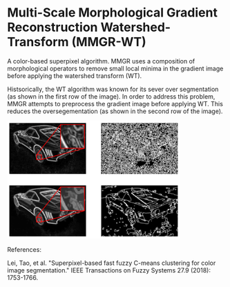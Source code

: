 # Multi-Scale Morphological Gradient Reconstruction Watershed-Transform (MMGR-WT)
A color-based superpixel algorithm. MMGR uses a composition of morphological operators to remove small local minima in the gradient image before applying the watershed transform (WT).

Histsorically, the WT algorithm was known for its sever over segmentation (as shown in the first row of the image). In order to address this problem, MMGR attempts to preprocess the gradient image before applying WT. This reduces the oversegementation (as shown in the second row of the image).

<p float="left">
  <img src="/comparison.png" width="400" />
</p>

References:

Lei, Tao, et al. "Superpixel-based fast fuzzy C-means clustering for color image segmentation." IEEE Transactions on Fuzzy Systems 27.9 (2018): 1753-1766.
